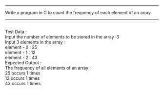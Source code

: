 <hr>Write a program in C to count the frequency of each element of an array.<hr><br>
Test Data :<br>
Input the number of elements to be stored in the array :3<br>
Input 3 elements in the array :<br>
element - 0 : 25<br>
element - 1 : 12<br>
element - 2 : 43<br>
Expected Output :<br>
The frequency of all elements of an array :<br>
25 occurs 1 times<br>
12 occurs 1 times<br>
43 occurs 1 times<br>